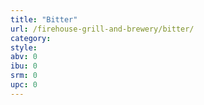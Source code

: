 ```yaml
---
title: "Bitter"
url: /firehouse-grill-and-brewery/bitter/
category: 
style: 
abv: 0
ibu: 0
srm: 0
upc: 0
---
```


